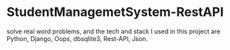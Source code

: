 # StudentManagemetSystem-RestAPI

solve real word problems, and the tech and stack I used in this project are Python, Django, Oops, dbsqlite3, Rest-API, Json.
